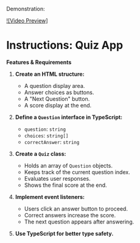 Demonstration:

[![Video Preview]](https://github.com/user-attachments/assets/2497faca-7f34-47ab-b094-706922115445)



# Instructions: Quiz App

**Features & Requirements**

1. **Create an HTML structure:**

   - A question display area.
   - Answer choices as buttons.
   - A "Next Question" button.
   - A score display at the end.

2. **Define a `Question` interface in TypeScript:**

   - `question`: `string`
   - `choices`: `string[]`
   - `correctAnswer`: `string`

3. **Create a `Quiz` class:**

   - Holds an array of `Question` objects.
   - Keeps track of the current question index.
   - Evaluates user responses.
   - Shows the final score at the end.

4. **Implement event listeners:**

   - Users click an answer button to proceed.
   - Correct answers increase the score.
   - The next question appears after answering.

5. **Use TypeScript for better type safety.**
